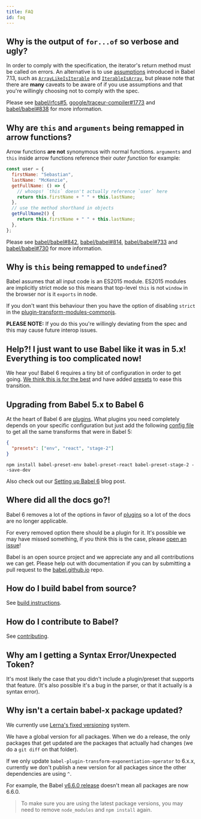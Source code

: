 ```yaml
---
title: FAQ
id: faq
---
```


## Why is the output of `for...of` so verbose and ugly?

In order to comply with the specification, the iterator's return method must be
called on errors. An alternative is to use [assumptions](assumptions.md) introduced in Babel 7.13, such as [`ArrayLikeIsIterable`](assumptions.md#arraylikeisiterable) and [`IterableIsArray`](assumptions.md#iterableisarray),
but please note that there are **many** caveats to be aware of if you use assumptions and that you're willingly choosing not to comply with the spec.

Please see [babel/rfcs#5](https://github.com/babel/rfcs/pull/5), [google/traceur-compiler#1773](https://github.com/google/traceur-compiler/issues/1773) and
[babel/babel#838](https://github.com/babel/babel/issues/838) for more information.

## Why are `this` and `arguments` being remapped in arrow functions?

Arrow functions **are not** synonymous with normal functions. `arguments` and `this` inside arrow functions
reference their _outer function_ for example:

```js title="JavaScript"
const user = {
  firstName: "Sebastian",
  lastName: "McKenzie",
  getFullName: () => {
    // whoops! `this` doesn't actually reference `user` here
    return this.firstName + " " + this.lastName;
  },
  // use the method shorthand in objects
  getFullName2() {
    return this.firstName + " " + this.lastName;
  },
};
```

Please see [babel/babel#842](https://github.com/babel/babel/issues/842), [babel/babel#814](https://github.com/babel/babel/issues/814),
[babel/babel#733](https://github.com/babel/babel/issues/733) and [babel/babel#730](https://github.com/babel/babel/issues/730) for
more information.

## Why is `this` being remapped to `undefined`?

Babel assumes that all input code is an ES2015 module. ES2015 modules are implicitly strict mode so this means
that top-level `this` is not `window` in the browser nor is it `exports` in node.

If you don't want this behaviour then you have the option of disabling `strict` in the [plugin-transform-modules-commonjs](plugin-transform-modules-commonjs.md#usage).

**PLEASE NOTE:** If you do this you're willingly deviating from the spec and this may cause future
interop issues.

## Help?! I just want to use Babel like it was in 5.x! Everything is too complicated now!

We hear you! Babel 6 requires a tiny bit of configuration in order to get going.
[We think this is for the best](/blog/2015/10/29/6.0.0) and have added
[presets](plugins.md#presets) to ease this transition.

## Upgrading from Babel 5.x to Babel 6

At the heart of Babel 6 are [plugins](plugins.md). What plugins you need completely
depends on your specific configuration but just add the following [config file](config-files.md) to
get all the same transforms that were in Babel 5:

```json title="babel.config.json"
{
  "presets": ["env", "react", "stage-2"]
}
```

```shell npm2yarn
npm install babel-preset-env babel-preset-react babel-preset-stage-2 --save-dev
```

Also check out our [Setting up Babel 6](http://babeljs.io/blog/2015/10/31/setting-up-babel-6) blog post.

## Where did all the docs go?!

Babel 6 removes a lot of the options in favor of <a href="/docs/plugins">plugins</a> so a
lot of the docs are no longer applicable.

For every removed option there should be a plugin for it. It's possible we may have missed
something, if you think this is the case, please
<a href="https://github.com/babel/babel/issues">open an issue</a>!

Babel is an open source project and we appreciate any and all contributions we can get.
Please help out with documentation if you can by submitting a pull request to the
[babel.github.io](https://github.com/babel/babel.github.io) repo.

## How do I build babel from source?

See [build instructions](https://github.com/babel/babel/blob/main/CONTRIBUTING.md#developing).

## How do I contribute to Babel?

See [contributing](https://github.com/babel/babel/blob/main/CONTRIBUTING.md).

## Why am I getting a Syntax Error/Unexpected Token?

It's most likely the case that you didn't include a plugin/preset that supports that feature. (It's also possible it's a bug in the parser, or that it actually is a syntax error).

## Why isn't a certain babel-x package updated?

We currently use [Lerna's fixed versioning](https://github.com/lerna/lerna#fixedlocked-mode-default) system.

We have a global version for all packages. When we do a release, the only packages that get updated are the packages that
actually had changes (we do a `git diff` on that folder).

If we only update `babel-plugin-transform-exponentiation-operator` to 6.x.x, currently we don't publish a new version for all packages since the other dependencies are using `^`.

For example, the Babel [v6.6.0 release](https://github.com/babel/babel/releases/tag/v6.6.0) doesn't mean all packages are now 6.6.0.

> To make sure you are using the latest package versions, you may need to remove `node_modules` and `npm install` again.
